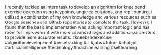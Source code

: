 I recently tackled an intern task to develop an algorithm for knee bend exercise detection using keypoints, angle calculations, and rep counting. I utilized a combination of my own knowledge and various resources such as Google searches and Github repositories to complete the task. However, I found that the basic implementation was lacking important logic and has room for improvement with more advanced logic and additional parameters to provide more accurate results. #kneebendexercise #algorithmdevelopment #posetracking #ai #jobs #future #chatgpt #artificialintelligence #technology #machinelearning #selflearning
